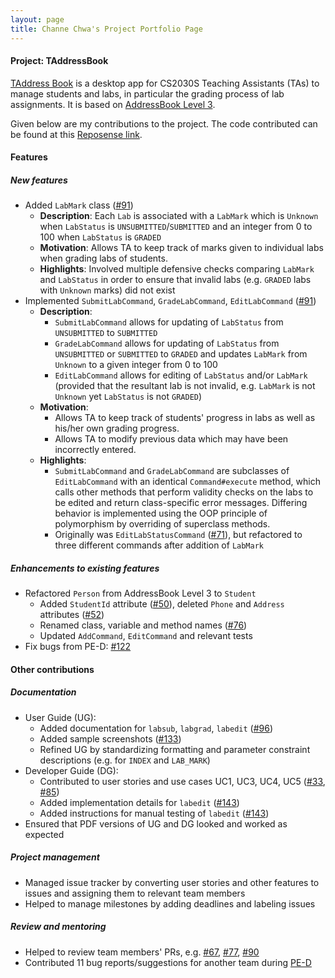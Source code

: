 ```yaml
---
layout: page
title: Channe Chwa's Project Portfolio Page
---
```


#### Project: TAddressBook

[TAddress Book](https://github.com/AY2122S2-CS2103-F10-1/tp) is a desktop app for CS2030S Teaching Assistants (TAs) to manage students and labs, in particular the grading process of lab assignments.
It is based on [AddressBook Level 3](https://se-education.org/addressbook-level3/).

Given below are my contributions to the project. The code contributed can be found at this [Reposense link](https://nus-cs2103-ay2122s2.github.io/tp-dashboard/?search=channne&breakdown=true&sort=groupTitle&sortWithin=title&since=2022-02-18&timeframe=commit&mergegroup=&groupSelect=groupByRepos&checkedFileTypes=docs~functional-code~test-code~other).

#### Features

##### New features

* Added `LabMark` class ([#91](https://github.com/AY2122S2-CS2103-F10-1/tp/pull/91))
  * **Description**: Each `Lab` is associated with a `LabMark` which is `Unknown` when `LabStatus` is `UNSUBMITTED`/`SUBMITTED` and an integer from 0 to 100 when `LabStatus` is `GRADED`
  * **Motivation**: Allows TA to keep track of marks given to individual labs when grading labs of students.
  * **Highlights**: Involved multiple defensive checks comparing `LabMark` and `LabStatus` in order to ensure that invalid labs (e.g. `GRADED` labs with `Unknown` marks) did not exist
* Implemented `SubmitLabCommand`, `GradeLabCommand`, `EditLabCommand` ([#91](https://github.com/AY2122S2-CS2103-F10-1/tp/pull/91))
  * **Description**:
    * `SubmitLabCommand` allows for updating of `LabStatus` from `UNSUBMITTED` to `SUBMITTED`
    * `GradeLabCommand` allows for updating of `LabStatus` from `UNSUBMITTED` or `SUBMITTED` to `GRADED` and updates `LabMark` from `Unknown` to a given integer from 0 to 100
    * `EditLabCommand` allows for editing of `LabStatus` and/or `LabMark` (provided that the resultant lab is not invalid, e.g. `LabMark` is not `Unknown` yet `LabStatus` is not `GRADED`)
  * **Motivation**:
    * Allows TA to keep track of students' progress in labs as well as his/her own grading progress.
    * Allows TA to modify previous data which may have been incorrectly entered.
  * **Highlights**:
    * `SubmitLabCommand` and `GradeLabCommand` are subclasses of `EditLabCommand` with an identical `Command#execute` method, which calls other methods that perform validity checks on the labs to be edited and return class-specific error messages. Differing behavior is implemented using the OOP principle of polymorphism by overriding of superclass methods.
    * Originally was `EditLabStatusCommand` ([#71](https://github.com/AY2122S2-CS2103-F10-1/tp/pull/71)), but refactored to three different commands after addition of `LabMark`

##### Enhancements to existing features
* Refactored `Person` from AddressBook Level 3 to `Student`
  * Added `StudentId` attribute ([#50](https://github.com/AY2122S2-CS2103-F10-1/tp/pull/50)), deleted `Phone` and `Address` attributes ([#52](https://github.com/AY2122S2-CS2103-F10-1/tp/pull/52))
  * Renamed class, variable and method names ([#76](https://github.com/AY2122S2-CS2103-F10-1/tp/pull/76))
  * Updated `AddCommand`, `EditCommand` and relevant tests
* Fix bugs from PE-D: [#122](https://github.com/AY2122S2-CS2103-F10-1/tp/pull/122)

#### Other contributions

##### Documentation
* User Guide (UG):
  * Added documentation for `labsub`, `labgrad`, `labedit` ([#96](https://github.com/AY2122S2-CS2103-F10-1/tp/pull/96))
  * Added sample screenshots ([#133](https://github.com/AY2122S2-CS2103-F10-1/tp/pull/133))
  * Refined UG by standardizing formatting and parameter constraint descriptions (e.g. for `INDEX` and `LAB_MARK`)
* Developer Guide (DG):
  * Contributed to user stories and use cases UC1, UC3, UC4, UC5 ([#33](https://github.com/AY2122S2-CS2103-F10-1/tp/pull/33), [#85](https://github.com/AY2122S2-CS2103-F10-1/tp/pull/85))
  * Added implementation details for `labedit` ([#143](https://github.com/AY2122S2-CS2103-F10-1/tp/pull/143))
  * Added instructions for manual testing of `labedit` ([#143](https://github.com/AY2122S2-CS2103-F10-1/tp/pull/143))
* Ensured that PDF versions of UG and DG looked and worked as expected

##### Project management
* Managed issue tracker by converting user stories and other features to issues and assigning them to relevant team members
* Helped to manage milestones by adding deadlines and labeling issues

##### Review and mentoring
* Helped to review team members' PRs, e.g. [#67](https://github.com/AY2122S2-CS2103-F10-1/tp/pull/67), [#77](https://github.com/AY2122S2-CS2103-F10-1/tp/pull/77), [#90](https://github.com/AY2122S2-CS2103-F10-1/tp/pull/90)
* Contributed 11 bug reports/suggestions for another team during [PE-D](https://github.com/channne/ped/issues) 

